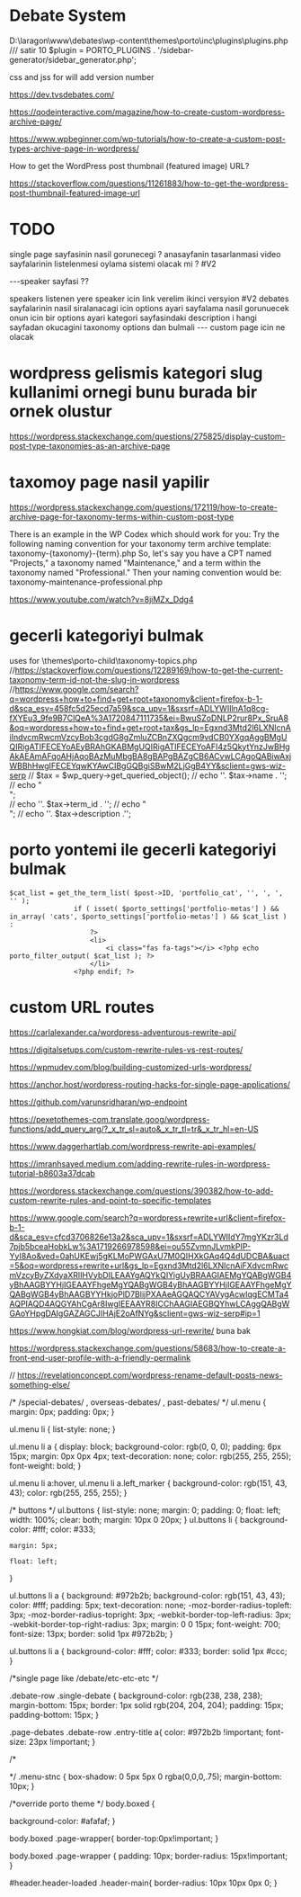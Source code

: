 # Debate System 

D:\laragon\www\debates\wp-content\themes\porto\inc\plugins\plugins.php  /// satir  10 $plugin = PORTO_PLUGINS . '/sidebar-generator/sidebar_generator.php';


css and jss for will add version number 


https://dev.tvsdebates.com/



https://qodeinteractive.com/magazine/how-to-create-custom-wordpress-archive-page/


https://www.wpbeginner.com/wp-tutorials/how-to-create-a-custom-post-types-archive-page-in-wordpress/


How to get the WordPress post thumbnail (featured image) URL?

https://stackoverflow.com/questions/11261883/how-to-get-the-wordpress-post-thumbnail-featured-image-url

# TODO 
 
single page sayfasinin nasil gorunecegi ? 
anasayfanin tasarlanmasi 
video sayfalarinin listelenmesi 
oylama sistemi olacak mi ?  #V2


---speaker sayfasi ??


speakers listenen yere speaker icin link verelim ikinci versyion #V2
debates sayfalarinin nasil siralanacagi icin options ayari 
sayfalama nasil gorunuecek onun icin bir options ayari 
kategori sayfasindaki description i hangi sayfadan okucagini taxonomy options dan bulmali --- custom page icin ne olacak 


# wordpress gelismis kategori slug kullanimi ornegi bunu burada bir ornek olustur 
https://wordpress.stackexchange.com/questions/275825/display-custom-post-type-taxonomies-as-an-archive-page



# taxomoy page nasil yapilir 
https://wordpress.stackexchange.com/questions/172119/how-to-create-archive-page-for-taxonomy-terms-within-custom-post-type

There is an example in the WP Codex which should work for you:
Try the following naming convention for your taxonomy term archive template:
taxonomy-{taxonomy}-{term}.php
So, let's say you have a CPT named "Projects," a taxonomy named "Maintenance," and a term within the taxonomy named "Professional." Then your naming convention would be:
taxonomy-maintenance-professional.php


https://www.youtube.com/watch?v=8jiMZx_Ddg4


# gecerli kategoriyi bulmak 
 uses for \themes\porto-child\taxonomy-topics.php
//https://stackoverflow.com/questions/12289169/how-to-get-the-current-taxonomy-term-id-not-the-slug-in-wordpress
//https://www.google.com/search?q=wordpress+how+to+find+get+root+taxonomy&client=firefox-b-1-d&sca_esv=458fc5d25ecd7a59&sca_upv=1&sxsrf=ADLYWIIlnA1q8cg-fXYEu3_9fe9B7ClQeA%3A1720847111735&ei=BwuSZoDNLP2rur8Px_SruA8&oq=wordpress+how+to+find+get+root+tax&gs_lp=Egxnd3Mtd2l6LXNlcnAiIndvcmRwcmVzcyBob3cgdG8gZmluZCBnZXQgcm9vdCB0YXgqAggBMgUQIRigATIFECEYoAEyBRAhGKABMgUQIRigATIFECEYoAFI4z5QkytYnzJwBHgAkAEAmAFqoAHjAqoBAzMuMbgBA8gBAPgBAZgCB6ACvwLCAgoQABiwAxjWBBhHwgIFECEYqwKYAwCIBgGQBgiSBwM2LjGgB4YY&sclient=gws-wiz-serp
//    $tax = $wp_query->get_queried_object();
//    echo ''. $tax->name . '';
//    echo "<br>";  
//     echo ''. $tax->term_id . '';
//    echo "<br>";
//    echo ''. $tax->description .''; 

# porto yontemi ile  gecerli kategoriyi bulmak 
	$cat_list = get_the_term_list( $post->ID, 'portfolio_cat', '', ', ', '' );
					if ( isset( $porto_settings['portfolio-metas'] ) && in_array( 'cats', $porto_settings['portfolio-metas'] ) && $cat_list ) :
						?>
						<li>
							<i class="fas fa-tags"></i> <?php echo porto_filter_output( $cat_list ); ?>
						</li>
					<?php endif; ?>



# custom URL routes 

https://carlalexander.ca/wordpress-adventurous-rewrite-api/

https://digitalsetups.com/custom-rewrite-rules-vs-rest-routes/

 https://wpmudev.com/blog/building-customized-urls-wordpress/

https://anchor.host/wordpress-routing-hacks-for-single-page-applications/

https://github.com/varunsridharan/wp-endpoint

https://pexetothemes-com.translate.goog/wordpress-functions/add_query_arg/?_x_tr_sl=auto&_x_tr_tl=tr&_x_tr_hl=en-US

https://www.daggerhartlab.com/wordpress-rewrite-api-examples/

https://imranhsayed.medium.com/adding-rewrite-rules-in-wordpress-tutorial-b8603a37dcab


https://wordpress.stackexchange.com/questions/390382/how-to-add-custom-rewrite-rules-and-point-to-specific-templates

https://www.google.com/search?q=wordpress+rewrite+url&client=firefox-b-1-d&sca_esv=cfcd3706826e13a2&sca_upv=1&sxsrf=ADLYWIIdY7mgYKzr3Ld7pjb5bceaHobkLw%3A1719266978598&ei=ou55ZvmnJLvmkPIP-YyI8Ao&ved=0ahUKEwj5gKLMoPWGAxU7M0QIHXkGAq4Q4dUDCBA&uact=5&oq=wordpress+rewrite+url&gs_lp=Egxnd3Mtd2l6LXNlcnAiFXdvcmRwcmVzcyByZXdyaXRlIHVybDILEAAYgAQYkQIYigUyBRAAGIAEMgYQABgWGB4yBhAAGBYYHjIGEAAYFhgeMgYQABgWGB4yBhAAGBYYHjIGEAAYFhgeMgYQABgWGB4yBhAAGBYYHkjoPlD7BlijPXAAeAGQAQCYAVygAcwIqgECMTa4AQPIAQD4AQGYAhCgAr8IwgIEEAAYR8ICChAAGIAEGBQYhwLCAggQABgWGAoYHpgDAIgGAZAGCJIHAjE2oAfNYg&sclient=gws-wiz-serp#ip=1

https://www.hongkiat.com/blog/wordpress-url-rewrite/   buna bak 

 https://wordpress.stackexchange.com/questions/58683/how-to-create-a-front-end-user-profile-with-a-friendly-permalink

// https://revelationconcept.com/wordpress-rename-default-posts-news-something-else/





/* /special-debates/ , overseas-debates/ , past-debates/  */
ul.menu {
    margin: 0px;
    padding: 0px;
  }


ul.menu li {
    list-style: none;
  }

ul.menu li a {
    display: block;
    background-color: rgb(0, 0, 0);
    padding: 6px 15px;
    margin: 0px 0px 4px;
    text-decoration: none;
    color: rgb(255, 255, 255);
    font-weight: bold;
  }

  ul.menu li a:hover, ul.menu li a.left_marker {
    background-color: rgb(151, 43, 43);
    color: rgb(255, 255, 255);
  }

 
/* buttons  */
ul.buttons {
  list-style: none;
  margin: 0;
  padding: 0;
  float: left;
  width: 100%;
  clear: both;
  margin: 10px 0 20px;
}
  ul.buttons li {
    background-color: #fff;
    color: #333;

    margin: 5px;
 
    float: left;
  }

  ul.buttons li a {
    background: #972b2b;
      background-color: rgb(151, 43, 43);
    color: #fff;
    padding: 5px;
    text-decoration: none;
    -moz-border-radius-topleft: 3px;
    -moz-border-radius-topright: 3px;
    -webkit-border-top-left-radius: 3px;
    -webkit-border-top-right-radius: 3px;
    margin: 0 0 15px;
    font-weight: 700;
    font-size: 13px;
    border: solid 1px #972b2b;
  }

  ul.buttons li a {
    background-color: #fff;
    color: #333;
    border: solid 1px #ccc;
  }

/*single page like /debate/etc-etc-etc */

  .debate-row .single-debate  {
    background-color: rgb(238, 238, 238);
    margin-bottom: 15px;
    border: 1px solid rgb(204, 204, 204);
    padding: 15px;
      padding-bottom: 15px;
  }

  .page-debates .debate-row .entry-title a{
    color: #972b2b !important;
    font-size: 23px !important;
  }

  /*
  
  
  */
.menu-stnc {
  box-shadow: 0 5px 5px 0 rgba(0,0,0,.75);
  margin-bottom: 10px;
}

/*override porto theme */
body.boxed {

  background-color: #afafaf;
}

body.boxed .page-wrapper{
  border-top:0px!important;
}

body.boxed .page-wrapper {
  padding: 10px;
  border-radius: 15px!important;
}

#header.header-loaded .header-main{
  border-radius: 10px 10px 0px 0;
}